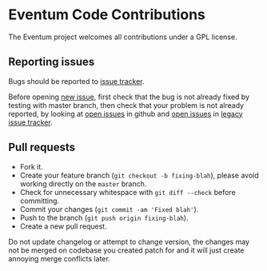 Eventum Code Contributions
==========================

The Eventum project welcomes all contributions under a GPL license.

## Reporting issues

Bugs should be reported to [issue tracker](https://github.com/eventum/eventum/issues).

Before opening [new issue](https://github.com/eventum/eventum/issues/new), first check that the bug is not already fixed by testing with master branch, then check that your problem is not already reported, by looking at [open issues](https://github.com/eventum/eventum/issues?state=open) in github and [open issues](https://bugs.launchpad.net/eventum/+bugs?orderby=-id&field.status:list=NEW&field.status:list=CONFIRMED&field.status:list=TRIAGED&field.status:list=INPROGRESS&assignee_option=any&field.tags_combinator=ANY&field.omit_dupes=on) in [legacy issue tracker](https://bugs.launchpad.net/eventum).

## Pull requests

- Fork it.
- Create your feature branch (`git checkout -b fixing-blah`), please avoid working directly on the `master` branch.
- Check for unnecessary whitespace with `git diff --check` before committing.
- Commit your changes (`git commit -am 'Fixed blah'`).
- Push to the branch (`git push origin fixing-blah`).
- Create a new pull request.

Do not update changelog or attempt to change version, the changes may not be merged on codebase you created patch for and it will just create annoying merge conflicts later.
